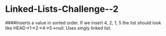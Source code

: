 # Linked-Lists-Challenge--2
####Inserts a value in sorted order. If we insert 4, 2, 1, 5 the list should look like HEAD->1->2->4->5->null. Uses singly linked list.
